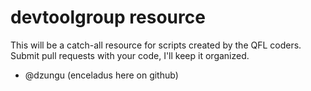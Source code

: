# devtoolgroup resource

This will be a catch-all resource for scripts created by the QFL coders. Submit pull requests with your code, I'll keep it organized.

 - @dzungu (enceladus here on github)

